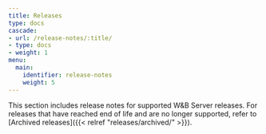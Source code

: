 ```yaml
---
title: Releases
type: docs
cascade:
- url: /release-notes/:title/
- type: docs
- weight: 1
menu:
  main:
    identifier: release-notes
    weight: 5
---
```

This section includes release notes for supported W&B Server releases. For releases that have reached end of life and are no longer supported, refer to [Archived releases]({{< relref "releases/archived/" >}}).